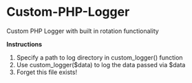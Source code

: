 # Custom-PHP-Logger
Custom PHP Logger with built in rotation functionality

<b>Instructions</b>
1. Specify a path to log directory in custom_logger() function
2. Use custom_logger($data) to log the data passed via $data
3. Forget this file exists!
